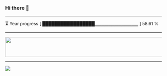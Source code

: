 ### Hi there 👋
---
⏳ Year progress [ █████████████████▁▁▁▁▁▁▁▁▁▁▁▁▁ ] 58.61 %

---

<a href="https://dev.chrisewart.com/spotify?open">
    <img src="https://dev.chrisewart.com/spotify" width="540" height="64">
</a> 


---
![](https://komarev.com/ghpvc/?username=ChrisE217&color=656d6f&abbreviated=true&label=Views&style=for-the-badge)

